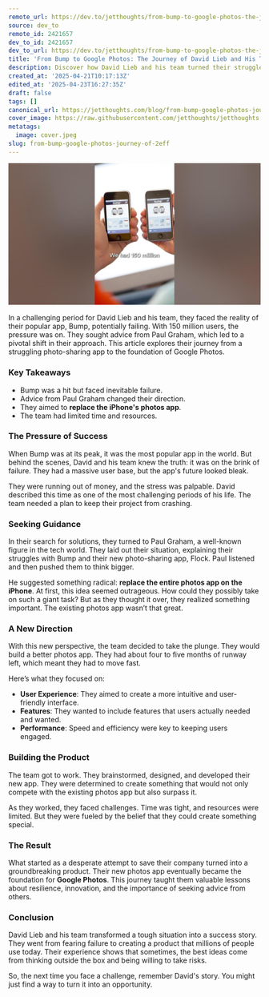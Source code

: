 ```yaml
---
remote_url: https://dev.to/jetthoughts/from-bump-to-google-photos-the-journey-of-david-lieb-and-his-team-51e4
source: dev_to
remote_id: 2421657
dev_to_id: 2421657
dev_to_url: https://dev.to/jetthoughts/from-bump-to-google-photos-the-journey-of-david-lieb-and-his-team-51e4
title: 'From Bump to Google Photos: The Journey of David Lieb and His Team'
description: Discover how David Lieb and his team turned their struggles with Bump into the creation of Google Photos, overcoming challenges and redefining photo sharing.
created_at: '2025-04-21T10:17:13Z'
edited_at: '2025-04-23T16:27:35Z'
draft: false
tags: []
canonical_url: https://jetthoughts.com/blog/from-bump-google-photos-journey-of-2eff/
cover_image: https://raw.githubusercontent.com/jetthoughts/jetthoughts.github.io/master/content/blog/from-bump-google-photos-journey-of-2eff/cover.jpeg
metatags:
  image: cover.jpeg
slug: from-bump-google-photos-journey-of-2eff
---
```

[![From Bump to Google Photos: The Journey of David Lieb and His Team](file_0.jpg)](https://www.youtube.com/watch?v=cZ3kiEyDTCQ)

In a challenging period for David Lieb and his team, they faced the reality of their popular app, Bump, potentially failing. With 150 million users, the pressure was on. They sought advice from Paul Graham, which led to a pivotal shift in their approach. This article explores their journey from a struggling photo-sharing app to the foundation of Google Photos.

### Key Takeaways

*   Bump was a hit but faced inevitable failure.
*   Advice from Paul Graham changed their direction.
*   They aimed to **replace the iPhone's photos app**.
*   The team had limited time and resources.

### The Pressure of Success

When Bump was at its peak, it was the most popular app in the world. But behind the scenes, David and his team knew the truth: it was on the brink of failure. They had a massive user base, but the app's future looked bleak.

They were running out of money, and the stress was palpable. David described this time as one of the most challenging periods of his life. The team needed a plan to keep their project from crashing.

### Seeking Guidance

In their search for solutions, they turned to Paul Graham, a well-known figure in the tech world. They laid out their situation, explaining their struggles with Bump and their new photo-sharing app, Flock. Paul listened and then pushed them to think bigger.

He suggested something radical: **replace the entire photos app on the iPhone**. At first, this idea seemed outrageous. How could they possibly take on such a giant task? But as they thought it over, they realized something important. The existing photos app wasn’t that great.

### A New Direction

With this new perspective, the team decided to take the plunge. They would build a better photos app. They had about four to five months of runway left, which meant they had to move fast.

Here’s what they focused on:

*   **User Experience**: They aimed to create a more intuitive and user-friendly interface.
*   **Features**: They wanted to include features that users actually needed and wanted.
*   **Performance**: Speed and efficiency were key to keeping users engaged.

### Building the Product

The team got to work. They brainstormed, designed, and developed their new app. They were determined to create something that would not only compete with the existing photos app but also surpass it.

As they worked, they faced challenges. Time was tight, and resources were limited. But they were fueled by the belief that they could create something special.

### The Result

What started as a desperate attempt to save their company turned into a groundbreaking product. Their new photos app eventually became the foundation for **Google Photos**. This journey taught them valuable lessons about resilience, innovation, and the importance of seeking advice from others.

### Conclusion

David Lieb and his team transformed a tough situation into a success story. They went from fearing failure to creating a product that millions of people use today. Their experience shows that sometimes, the best ideas come from thinking outside the box and being willing to take risks.

So, the next time you face a challenge, remember David's story. You might just find a way to turn it into an opportunity.

